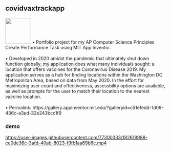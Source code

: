 ## covidvaxtrackapp

<img src="https://user-images.githubusercontent.com/77300333/182616805-ce8dcfdf-36ba-4ef9-80f4-039e606a87e1.png" width="80" height="80">
• Portfolio project for my AP Computer Science Principles Create Performance Task using MIT App Inventor.<br />
<br />
• Developed in 2020 amidst the pandemic that ultimately shut down function globally, my application does what many individuals sought: a location that offers vaccines for the Coronavirus Disease 2019. My application serves as a hub for finding locations within the Washington DC Metropolitan Area, based on data from May 2020. In the effort for maximizing user count and effectiveness, assessbility options are available, as well as prompts for the user to match their location to the nearest vaccine location.<br />
<br />
• Permalink: https://gallery.appinventor.mit.edu/?galleryid=c51efedd-1d09-436c-a3ed-32e243bcc1f9

### demo
https://user-images.githubusercontent.com/77300333/182618988-ce0de36c-3afd-40ab-8023-f9fb1aa69b6c.mp4




